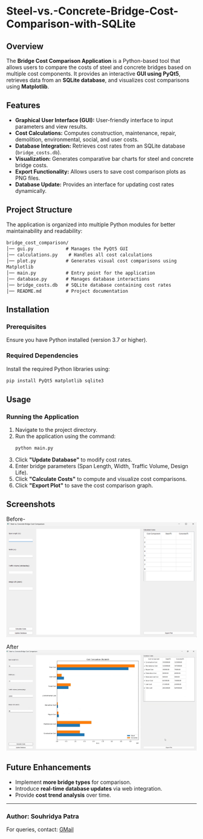 # Steel-vs.-Concrete-Bridge-Cost-Comparison-with-SQLite

## Overview
The **Bridge Cost Comparison Application** is a Python-based tool that allows users to compare the costs of steel and concrete bridges based on multiple cost components. It provides an interactive **GUI using PyQt5**, retrieves data from an **SQLite database**, and visualizes cost comparisons using **Matplotlib**.

## Features
- **Graphical User Interface (GUI):** User-friendly interface to input parameters and view results.
- **Cost Calculations:** Computes construction, maintenance, repair, demolition, environmental, social, and user costs.
- **Database Integration:** Retrieves cost rates from an SQLite database (`bridge_costs.db`).
- **Visualization:** Generates comparative bar charts for steel and concrete bridge costs.
- **Export Functionality:** Allows users to save cost comparison plots as PNG files.
- **Database Update:** Provides an interface for updating cost rates dynamically.

## Project Structure
The application is organized into multiple Python modules for better maintainability and readability:

```
bridge_cost_comparison/
│── gui.py            # Manages the PyQt5 GUI
│── calculations.py    # Handles all cost calculations
│── plot.py           # Generates visual cost comparisons using Matplotlib
│── main.py           # Entry point for the application
│── database.py       # Manages database interactions
│── bridge_costs.db   # SQLite database containing cost rates
│── README.md         # Project documentation
```

## Installation
### **Prerequisites**
Ensure you have Python installed (version 3.7 or higher).

### **Required Dependencies**
Install the required Python libraries using:
```sh
pip install PyQt5 matplotlib sqlite3
```

## Usage
### **Running the Application**
1. Navigate to the project directory.
2. Run the application using the command:
   ```sh
   python main.py
   ```
3. Click **"Update Database"** to modify cost rates.
4. Enter bridge parameters (Span Length, Width, Traffic Volume, Design Life).
5. Click **"Calculate Costs"** to compute and visualize cost comparisons.
6. Click **"Export Plot"** to save the cost comparison graph. 

## Screenshots
Before-
![GUI Screenshot](screenshots/gui.png)

After
![GUI Screenshot](screenshots/gui2.png)

## Future Enhancements
- Implement **more bridge types** for comparison.
- Introduce **real-time database updates** via web integration.
- Provide **cost trend analysis** over time.


---

### **Author:** Souhridya Patra
For queries, contact: [GMail](mailto:souhridyapatra.2005@gmail.com)

